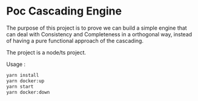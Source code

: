 # Poc Cascading Engine

The purpose of this project is to prove we can build a simple engine that can deal with Consistency and Completeness
in a orthogonal way, instead of having a pure functional approach of the cascading.

The project is a node/ts project.

Usage :

```bash
yarn install
yarn docker:up
yarn start
yarn docker:down
```
